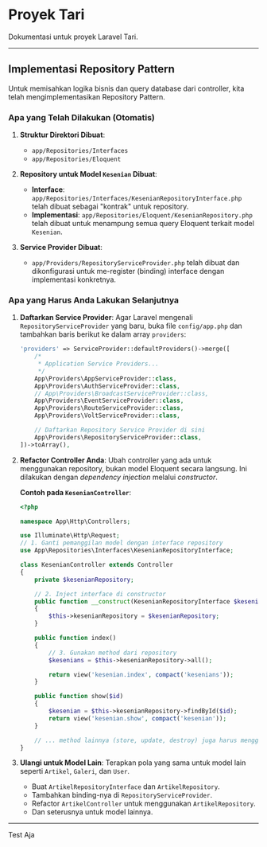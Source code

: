 # Proyek Tari

Dokumentasi untuk proyek Laravel Tari.

---

## Implementasi Repository Pattern

Untuk memisahkan logika bisnis dan query database dari controller, kita telah mengimplementasikan Repository Pattern.

### Apa yang Telah Dilakukan (Otomatis)

1.  **Struktur Direktori Dibuat**:
    - `app/Repositories/Interfaces`
    - `app/Repositories/Eloquent`

2.  **Repository untuk Model `Kesenian` Dibuat**:
    - **Interface**: `app/Repositories/Interfaces/KesenianRepositoryInterface.php` telah dibuat sebagai "kontrak" untuk repository.
    - **Implementasi**: `app/Repositories/Eloquent/KesenianRepository.php` telah dibuat untuk menampung semua query Eloquent terkait model `Kesenian`.

3.  **Service Provider Dibuat**:
    - `app/Providers/RepositoryServiceProvider.php` telah dibuat dan dikonfigurasi untuk me-register (binding) interface dengan implementasi konkretnya.

### Apa yang Harus Anda Lakukan Selanjutnya

1.  **Daftarkan Service Provider**:
    Agar Laravel mengenali `RepositoryServiceProvider` yang baru, buka file `config/app.php` dan tambahkan baris berikut ke dalam array `providers`:
    ```php
    'providers' => ServiceProvider::defaultProviders()->merge([
        /*
         * Application Service Providers...
         */
        App\Providers\AppServiceProvider::class,
        App\Providers\AuthServiceProvider::class,
        // App\Providers\BroadcastServiceProvider::class,
        App\Providers\EventServiceProvider::class,
        App\Providers\RouteServiceProvider::class,
        App\Providers\VoltServiceProvider::class,

        // Daftarkan Repository Service Provider di sini
        App\Providers\RepositoryServiceProvider::class,
    ])->toArray(),
    ```

2.  **Refactor Controller Anda**:
    Ubah controller yang ada untuk menggunakan repository, bukan model Eloquent secara langsung. Ini dilakukan dengan *dependency injection* melalui *constructor*.

    **Contoh pada `KesenianController`**:
    ```php
    <?php

    namespace App\Http\Controllers;

    use Illuminate\Http\Request;
    // 1. Ganti pemanggilan model dengan interface repository
    use App\Repositories\Interfaces\KesenianRepositoryInterface;

    class KesenianController extends Controller
    {
        private $kesenianRepository;

        // 2. Inject interface di constructor
        public function __construct(KesenianRepositoryInterface $kesenianRepository)
        {
            $this->kesenianRepository = $kesenianRepository;
        }

        public function index()
        {
            // 3. Gunakan method dari repository
            $kesenians = $this->kesenianRepository->all();

            return view('kesenian.index', compact('kesenians'));
        }

        public function show($id)
        {
            $kesenian = $this->kesenianRepository->findById($id);
            return view('kesenian.show', compact('kesenian'));
        }

        // ... method lainnya (store, update, destroy) juga harus menggunakan repository
    }
    ```

3.  **Ulangi untuk Model Lain**:
    Terapkan pola yang sama untuk model lain seperti `Artikel`, `Galeri`, dan `User`.
    - Buat `ArtikelRepositoryInterface` dan `ArtikelRepository`.
    - Tambahkan binding-nya di `RepositoryServiceProvider`.
    - Refactor `ArtikelController` untuk menggunakan `ArtikelRepository`.
    - Dan seterusnya untuk model lainnya.

---

Test Aja